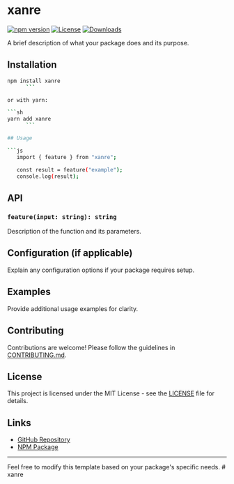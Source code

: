 
   # xanre

[![npm version](https://img.shields.io/npm/v/xanre.svg)](https://www.npmjs.com/package/xanre)
[![License](https://img.shields.io/npm/l/xanre.svg)](https://github.com/your-username/xanre/blob/main/LICENSE)
[![Downloads](https://img.shields.io/npm/dt/xanre.svg)](https://www.npmjs.com/package/xanre)

A brief description of what your package does and its purpose.

## Installation

```sh
npm install xanre
      ```

or with yarn:

```sh
yarn add xanre
      ```

## Usage

```js
   import { feature } from "xanre";

   const result = feature("example");
   console.log(result);
   ```

## API

### `feature(input: string): string`
Description of the function and its parameters.

## Configuration (if applicable)
Explain any configuration options if your package requires setup.

## Examples
Provide additional usage examples for clarity.

## Contributing
Contributions are welcome! Please follow the guidelines in [CONTRIBUTING.md](./CONTRIBUTING.md).

## License

This project is licensed under the MIT License - see the [LICENSE](./LICENSE) file for details.

## Links
- [GitHub Repository](https://github.com/your-username/xanre)
- [NPM Package](https://www.npmjs.com/package/xanre)

---

Feel free to modify this template based on your package's specific needs.
   #   x a n r e  
 